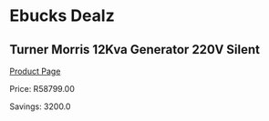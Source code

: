 
# Ebucks Dealz
## Turner Morris 12Kva Generator 220V Silent
[Product Page](https://www.ebucks.com/web/shop/productSelected.do?prodId=1082414389&catId=365579701)

Price: R58799.00

Savings: 3200.0


	